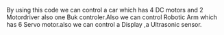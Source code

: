 By using this code we can control a car which has 4 DC motors and 2 Motordriver also one Buk controler.Also we can control Robotic Arm which has 6 Servo motor.also  we can control a Display ,a Ultrasonic sensor.
